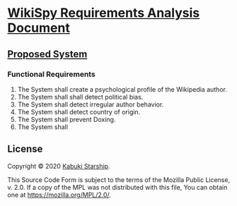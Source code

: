 # [WikiSpy Requirements Analysis Document](../)

## [Proposed System](./)

### Functional Requirements

1. The System shall create a psychological profile of the Wikipedia author.
2. The System shall shall detect political bias.
3. The System shall detect irregular author behavior.
4. The System shall detect country of origin.
5. The System shall prevent Doxing.
6. The System shall 

## License

Copyright © 2020 [Kabuki Starship](https://kabukistarship.com).

This Source Code Form is subject to the terms of the Mozilla Public License, v. 2.0. If a copy of the MPL was not distributed with this file, You can obtain one at <https://mozilla.org/MPL/2.0/>.
